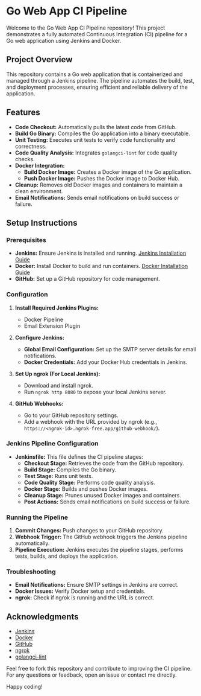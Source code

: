 # Go Web App CI Pipeline

Welcome to the Go Web App CI Pipeline repository! This project demonstrates a fully automated Continuous Integration (CI) pipeline for a Go web application using Jenkins and Docker. 

## Project Overview

This repository contains a Go web application that is containerized and managed through a Jenkins pipeline. The pipeline automates the build, test, and deployment processes, ensuring efficient and reliable delivery of the application.

## Features

- **Code Checkout:** Automatically pulls the latest code from GitHub.
- **Build Go Binary:** Compiles the Go application into a binary executable.
- **Unit Testing:** Executes unit tests to verify code functionality and correctness.
- **Code Quality Analysis:** Integrates `golangci-lint` for code quality checks.
- **Docker Integration:**
  - **Build Docker Image:** Creates a Docker image of the Go application.
  - **Push Docker Image:** Pushes the Docker image to Docker Hub.
- **Cleanup:** Removes old Docker images and containers to maintain a clean environment.
- **Email Notifications:** Sends email notifications on build success or failure.

## Setup Instructions

### Prerequisites

- **Jenkins:** Ensure Jenkins is installed and running. [Jenkins Installation Guide](https://www.jenkins.io/doc/book/installing/)
- **Docker:** Install Docker to build and run containers. [Docker Installation Guide](https://docs.docker.com/get-docker/)
- **GitHub:** Set up a GitHub repository for code management.

### Configuration

1. **Install Required Jenkins Plugins:**
   - Docker Pipeline
   - Email Extension Plugin

2. **Configure Jenkins:**
   - **Global Email Configuration:** Set up the SMTP server details for email notifications.
   - **Docker Credentials:** Add your Docker Hub credentials in Jenkins.

3. **Set Up ngrok (For Local Jenkins):**
   - Download and install ngrok.
   - Run `ngrok http 8080` to expose your local Jenkins server.

4. **GitHub Webhooks:**
   - Go to your GitHub repository settings.
   - Add a webhook with the URL provided by ngrok (e.g., `https://<ngrok-id>.ngrok-free.app/github-webhook/`).

### Jenkins Pipeline Configuration

- **Jenkinsfile:** This file defines the CI pipeline stages:
  - **Checkout Stage:** Retrieves the code from the GitHub repository.
  - **Build Stage:** Compiles the Go binary.
  - **Test Stage:** Runs unit tests.
  - **Code Quality Stage:** Performs code quality analysis.
  - **Docker Stage:** Builds and pushes Docker images.
  - **Cleanup Stage:** Prunes unused Docker images and containers.
  - **Post Actions:** Sends email notifications on build success or failure.

### Running the Pipeline

1. **Commit Changes:** Push changes to your GitHub repository.
2. **Webhook Trigger:** The GitHub webhook triggers the Jenkins pipeline automatically.
3. **Pipeline Execution:** Jenkins executes the pipeline stages, performs tests, builds, and deploys the application.

### Troubleshooting

- **Email Notifications:** Ensure SMTP settings in Jenkins are correct.
- **Docker Issues:** Verify Docker setup and credentials.
- **ngrok:** Check if ngrok is running and the URL is correct.

## Acknowledgments

- [Jenkins](https://www.jenkins.io/)
- [Docker](https://www.docker.com/)
- [GitHub](https://github.com/)
- [ngrok](https://ngrok.com/)
- [golangci-lint](https://golangci-lint.run/)

Feel free to fork this repository and contribute to improving the CI pipeline. For any questions or feedback, open an issue or contact me directly.

Happy coding!

